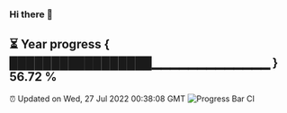 ### Hi there 👋
⏳ Year progress { █████████████████▁▁▁▁▁▁▁▁▁▁▁▁▁ } 56.72 %
---
⏰ Updated on Wed, 27 Jul 2022 00:38:08 GMT
![Progress Bar CI](https://github.com/Moyi321/Moyi321/workflows/Progress%20Bar%20CI/badge.svg)
